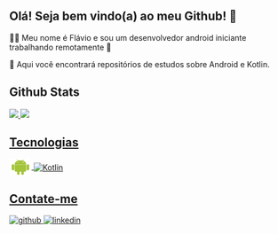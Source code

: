 <!--
**flaviosfdev/flaviosfdev** is a ✨ _special_ ✨ repository because its `README.md` (this file) appears on your GitHub profile.

Here are some ideas to get you started:

- 🔭 I’m currently working on ...
- 🌱 I’m currently learning ...
- 👯 I’m looking to collaborate on ...
- 🤔 I’m looking for help with ...
- 💬 Ask me about ...
- 📫 How to reach me: ...
- 😄 Pronouns: ...
- ⚡ Fun fact: ...
-->

## Olá! Seja bem vindo(a) ao meu Github! 👋  

👨‍💻 Meu nome é Flávio e sou um desenvolvedor android iniciante trabalhando remotamente 🚀

🔭 Aqui você encontrará repositórios de estudos sobre Android e Kotlin.  

## Github Stats  
<div>
  <a href="https://github.com/flaviosfdev">
  <img height="160em" src="https://github-readme-stats.vercel.app/api?username=flaviosfdev&show_icons=true&theme=radical&include_all_commits=true&count_private=true"/>
  <img height="160em" src="https://github-readme-stats.vercel.app/api/top-langs/?username=flaviosfdev&layout=compact&langs_count=7&theme=radical"/>
</div>

## Tecnologias  
<div style="display: inline_block">
  <img align="center" alt="Android" height="30" width="40" src="https://raw.githubusercontent.com/devicons/devicon/master/icons/android/android-plain.svg">
  <img align="center" alt="Kotlin" height="30" width="40" src="https://profilinator.rishav.dev/skills-assets/kotlinlang-icon.svg">
</div>
 
## Contate-me  
<a href="https://github.com/flaviosfdev" target="_blank">
  <img src=https://img.shields.io/badge/github-%2324292e.svg?&style=for-the-badge&logo=github&logoColor=white alt=github style="margin-bottom: 5px;" />
</a>
<a href="https://linkedin.com/in/flaviosferreira" target="_blank">
  <img src=https://img.shields.io/badge/linkedin-%231E77B5.svg?&style=for-the-badge&logo=linkedin&logoColor=white alt=linkedin style="margin-bottom: 5px;" />
</a>  
